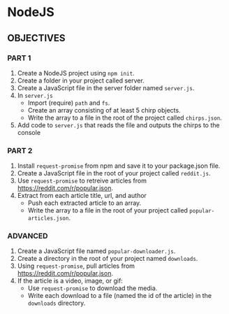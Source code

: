 # NodeJS
## OBJECTIVES
### PART 1
1. Create a NodeJS project using `npm init`.
2. Create a folder in your project called server.
3. Create a JavaScript file in the server folder named `server.js`.
4. In `server.js` 
    -  Import (require) `path` and `fs`.
    - Create an array consisting of at least 5 chirp objects.
    - Write the array to a file in the root of the project called `chirps.json`.
5. Add code to `server.js` that reads the file and outputs the chirps to the console
### PART 2
1. Install `request-promise` from npm and save it to your package.json file.
2. Create a JavaScript file in the root of your project called `reddit.js`.
3. Use `request-promise` to retreive articles from https://reddit.com/r/popular.json.
4. Extract from each article title, url, and author
    - Push each extracted article to an array.
    - Write the array to a file in the root of your project called `popular-articles.json`.
### ADVANCED
1. Create a JavaScript file named `popular-downloader.js`.
2. Create a directory in the root of your project named `downloads`.
3. Using `request-promise`, pull articles from https://reddit.com/r/popular.json.
4. If the article is a video, image, or gif:
    - Use `request-promise` to download the media.
    - Write each download to a file (named the id of the article) in the `downloads` directory.